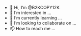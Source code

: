 - 👋 Hi, I’m @B2KCOPY12K
- 👀 I’m interested in ...
- 🌱 I’m currently learning ...
- 💞️ I’m looking to collaborate on ...
- 📫 How to reach me ...

<!---
B2KCOPY12K/B2KCOPY12K is a ✨ special ✨ repository because its `README.md` (this file) appears on your GitHub profile.
You can click the Preview link to take a look at your changes.
--->
